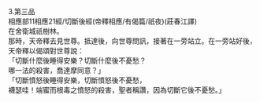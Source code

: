 3.第三品  
相應部11相應21經/切斷後經(帝釋相應/有偈篇/祇夜)(莊春江譯)  
在舍衛城祇樹林。  
那時，天帝釋去見世尊。抵達後，向世尊問訊，接著在一旁站立。在一旁站好後，天帝釋以偈頌對世尊說：  
「切斷什麼後睡得安樂？切斷什麼後不憂愁？  
哪一法的殺害，喬達摩同意？」  
「切斷憤怒後睡得安樂，切斷憤怒後不憂愁，  
襪瑟哇！端蜜而根毒之憤怒的殺害，聖者稱讚，因為切斷它後不憂愁。」  
  
  
